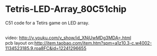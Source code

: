 # Tetris-LED-Array_80C51chip
C51 code for a Tetirs game on LED array.


<BR>video: http://v.youku.com/v_show/id_XNjUwMDg3MDA=.html
<BR>pcb layout on:http://item.taobao.com/item.htm?spm=a1z10.3-c.w4002-1134523185.9.roa8FC&id=12241296655
